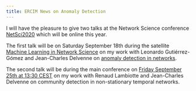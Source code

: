 ```yaml
---
title: ERCIM News on Anomaly Detection
---
```


I will have the pleasure to give two talks at the Network Science conference [NetSci2020](https://netsci2020.netscisociety.net/) which will be online this year.

The first talk will be on Saturday September 18th during the satellite [Machine Learning in Network Science](https://mlns20.tumblr.com/) on my work with Leonardo Gutiérrez-Gómez and Jean-Charles Delvenne on [anomaly detection in networks](https://aaai.org/ojs/index.php/AAAI/article/view/5409).

The second talk will be during the main conference on [Friday September 25th at 13:30 CEST](https://easychair.org/smart-program/NETSCI2020/) on my work with Renaud Lambiotte and Jean-Charles Delvenne on community detection in non-stationary temporal networks.
